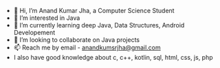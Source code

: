 - 👋 Hi, I’m Anand Kumar Jha, a Computer Science Student
- 👀 I’m interested in Java
- 🌱 I’m currently learning deep Java, Data Structures, Android Developement
- 💞️ I’m looking to collaborate on Java projects
- 📫 Reach me by email - anandkumsrjha@gmail.com
- I also have good knowledge about c, c++, kotlin, sql, html, css, js, php
